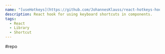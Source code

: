 ```yaml
---
name: "[useHotkeys](https://github.com/JohannesKlauss/react-hotkeys-hook)"
description: React hook for using keyboard shortcuts in components.
tags:
  - React
  - Library
  - Shortcut
---
```

#repo